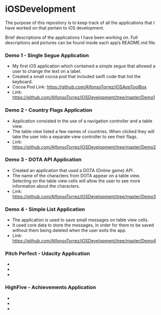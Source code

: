 # iOSDevelopment

The purpose of this repository is to keep track of all the applications that I have worked on that pertain to iOS development. 

Brief descriptions of the applications I have been working on. Full descriptions and pictures can be found inside each app’s README.md file. 


### Demo 1 - Single Segue Application
+ My first iOS application which contained a simple segue that allowed a user to change the text on a label.
+ Created a small cocoa pod that included swift code that hid the keyboard. 
+ Cocoa Pod Link: <https://github.com/AlfonsoTorrez/iOSAppToolBox>
+ Link: <https://github.com/AlfonsoTorrez/iOSDevelopment/tree/master/Demo1>

### Demo 2 - Country Flags Application
+ Application consisted in the use of a navigation controller and a table view.
+ The table view listed a few names of countries. When clicked they will take the user into a separate view controller to see their flags. 
+ Link: <https://github.com/AlfonsoTorrez/iOSDevelopment/tree/master/Demo2>

### Demo 3 - DOTA API Application
+ Created an application that used a DOTA (Online game) API .
+ The name of the characters from DOTA appear on a table view. Selecting on the table view cells will allow the user to see more information about the characters. 
+ Link: <https://github.com/AlfonsoTorrez/iOSDevelopment/tree/master/Demo3>

### Demo 4 - Simple List Application
+ The application is used to save small messages on table view cells.
+ It used core data to store the messages, in order for them to be saved without them being deleted when the user exits the app.
+ Link: <https://github.com/AlfonsoTorrez/iOSDevelopment/tree/master/Demo4>

### Pitch Perfect - Udacity Application
+ 
+ 
+

### HighFive - Achievements Application 
+ 
+ 
+

